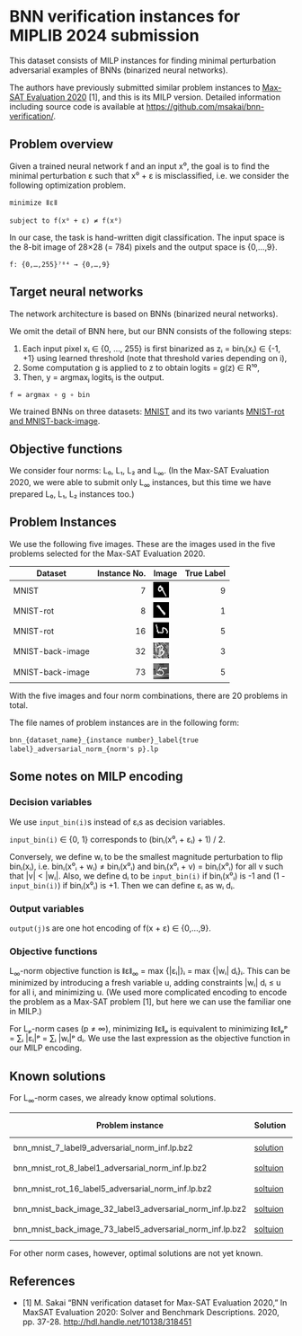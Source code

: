 # BNN verification instances for MIPLIB 2024 submission

This dataset consists of MILP instances for finding minimal perturbation adversarial examples of BNNs (binarized neural networks).

The authors have previously submitted similar problem instances to [Max-SAT Evaluation 2020](https://maxsat-evaluations.github.io/2020/) [1], and this is its MILP version. Detailed information including source code is available at <https://github.com/msakai/bnn-verification/>.

## Problem overview

Given a trained neural network f and an input x⁰, the goal is to find the minimal perturbation ε such that x⁰ + ε is misclassified, i.e. we consider the following optimization problem.

```
minimize ǁεǁ

subject to f(x⁰ + ε) ≠ f(x⁰)
```

In our case, the task is hand-written digit classification. The input space is the 8-bit image of 28×28 (= 784) pixels and the output space is {0,…,9}.

```
f: {0,…,255}⁷⁸⁴ → {0,…,9}
```

## Target neural networks

The network architecture is based on BNNs (binarized neural networks).

We omit the detail of BNN here, but our BNN consists of the following steps:
1. Each input pixel xᵢ ∈ {0, …, 255} is first binarized as zᵢ = binᵢ(xᵢ) ∈ {-1, +1} using learned threshold (note that threshold varies depending on i),
2. Some computation g is applied to z to obtain logits = g(z) ∈ R¹⁰,
3. Then, y = argmaxⱼ logitsⱼ is the output.

```
f = argmax ∘ g ∘ bin
```

We trained BNNs on three datasets: [MNIST](https://yann.lecun.com/exdb/mnist/) and its two variants [MNIST-rot and MNIST-back-image](http://web.archive.org/web/20180831072509/http://www.iro.umontreal.ca/~lisa/twiki/bin/view.cgi/Public/MnistVariations).

## Objective functions

We consider four norms: L₀, L₁, L₂ and L<sub>∞</sub>. (In the Max-SAT Evaluation 2020, we were able to submit only L<sub>∞</sub> instances, but this time we have prepared L₀, L₁, L₂ instances too.)

## Problem Instances

We use the following five images. These are the images used in the five problems selected for the Max-SAT Evaluation 2020.

|Dataset|Instance No.|Image|True Label|
|-|-:|-|-:|
|MNIST|7|![](images/bnn_mnist_7_label9.png)|9|
|MNIST-rot|8|![](images/bnn_mnist_rot_8_label1.png)|1|
|MNIST-rot|16|![](images/bnn_mnist_rot_16_label5.png)|5|
|MNIST-back-image|32|![](images/bnn_mnist_back_image_32_label3.png)|3|
|MNIST-back-image|73|![](images/bnn_mnist_back_image_73_label5.png)|5|


With the five images and four norm combinations, there are 20 problems in total.

The file names of problem instances are in the following form:

```
bnn_{dataset_name}_{instance number}_label{true label}_adversarial_norm_{norm's p}.lp
```

## Some notes on MILP encoding

### Decision variables

We use `input_bin(i)`s instead of εᵢs as decision variables.

`input_bin(i)` ∈ {0, 1} corresponds to (binᵢ(x⁰ᵢ + εᵢ) + 1) / 2.

Conversely, we define wᵢ to be the smallest magnitude perturbation to flip binᵢ(xᵢ), i.e. binᵢ(x⁰ᵢ + wᵢ) ≠ binᵢ(x⁰ᵢ) and binᵢ(x⁰ᵢ + v) = binᵢ(x⁰ᵢ) for all v such that |v| < |wᵢ|. Also, we define dᵢ to be `input_bin(i)` if binᵢ(x⁰ᵢ) is -1 and (1 - `input_bin(i)`) if binᵢ(x⁰ᵢ) is +1. Then we can define εᵢ as wᵢ dᵢ.

### Output variables

`output(j)`s are one hot encoding of f(x + ε) ∈ {0,…,9}.

### Objective functions

L<sub>∞</sub>-norm objective function is ǁεǁ<sub>∞</sub> = max {|εᵢ|}ᵢ = max {|wᵢ| dᵢ}ᵢ. This can be minimized by introducing a fresh variable u, adding constraints |wᵢ| dᵢ ≤ u for all i, and minimizing u. (We used more complicated encoding to encode the problem as a Max-SAT problem [1], but here we can use the familiar one in MILP.)

For Lₚ-norm cases (p ≠ ∞), minimizing ǁεǁₚ is equivalent to minimizing ǁεǁₚᵖ = ∑ᵢ |εᵢ|ᵖ = ∑ᵢ |wᵢ|ᵖ dᵢ. We use the last expression as the objective function in our MILP encoding.

## Known solutions

For L<sub>∞</sub>-norm cases, we already know optimal solutions.

|Problem instance|Solution| ǁεǁ<sub>∞</sub>|Original Image|Predicted Label|Perturbated Image<sup>†</sup>|Predicted Label|
|-|-|-:|-|-:|-|-:|
|bnn_mnist_7_label9_adversarial_norm_inf.lp.bz2|[solution](solutions/bnn_mnist_7_label9_adversarial_norm_inf.sol)|1|![](images/bnn_mnist_7_label9.png)|9|![](solutions/bnn_mnist_7_label9_adversarial_norm_inf.png)|5|
|bnn_mnist_rot_8_label1_adversarial_norm_inf.lp.bz2|[soltuion](solutions/bnn_mnist_rot_8_label1_adversarial_norm_inf.sol)|1|![](images/bnn_mnist_rot_8_label1.png)|1|![](solutions/bnn_mnist_rot_8_label1_adversarial_norm_inf.png)|3|
|bnn_mnist_rot_16_label5_adversarial_norm_inf.lp.bz2|[soltuion](solutions/bnn_mnist_rot_16_label5_adversarial_norm_inf.sol)|1|![](images/bnn_mnist_rot_16_label5.png)|5|![](solutions/bnn_mnist_rot_16_label5_adversarial_norm_inf.png)|7|
|bnn_mnist_back_image_32_label3_adversarial_norm_inf.lp.bz2|[soltuion](solutions/bnn_mnist_back_image_32_label3_adversarial_norm_inf.sol)|2|![](images/bnn_mnist_back_image_32_label3.png)|3|![](solutions/bnn_mnist_back_image_32_label3_adversarial_norm_inf.png)|8|
|bnn_mnist_back_image_73_label5_adversarial_norm_inf.lp.bz2|[soltuion](solutions/bnn_mnist_back_image_73_label5_adversarial_norm_inf.sol)|4|![](images/bnn_mnist_back_image_73_label5.png)|5|![](solutions/bnn_mnist_back_image_73_label5_adversarial_norm_inf.png)|3|

For other norm cases, however, optimal solutions are not yet known.

## References

* [1] M. Sakai “BNN verification dataset for Max-SAT Evaluation 2020,”
  In MaxSAT Evaluation 2020: Solver and Benchmark Descriptions. 2020,
  pp. 37-28. <http://hdl.handle.net/10138/318451>
